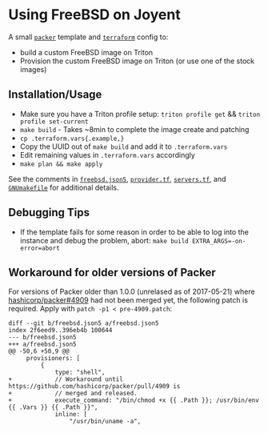 # Using FreeBSD on Joyent

A small [`packer`](https://www.packer.io/) template
and [`terraform`](https://www.terraform.io/) config to:

* build a custom FreeBSD image on Triton
* Provision the custom FreeBSD image on Triton (or use one of the stock images)

## Installation/Usage

* Make sure you have a Triton profile setup: `triton profile get` && `triton
  profile set-current`
* `make build` - Takes ~8min to complete the image create and patching
* `cp .terraform.vars{.example,}`
* Copy the UUID out of `make build` and add it to `.terraform.vars`
* Edit remaining values in `.terraform.vars` accordingly
* `make plan && make apply`

See the comments in
[`freebsd.json5`](https://github.com/sean-/joyent-freebsd/blob/master/freebsd.json5),
[`provider.tf`](https://github.com/sean-/joyent-freebsd/blob/master/provider.tf),
[`servers.tf`](https://github.com/sean-/joyent-freebsd/blob/master/servers.tf),
and
[`GNUmakefile`](https://github.com/sean-/joyent-freebsd/blob/master/GNUmakefile)
for additional details.

## Debugging Tips

* If the template fails for some reason in order to be able to log into the
  instance and debug the problem, abort: `make build EXTRA_ARGS=-on-error=abort`

## Workaround for older versions of Packer

For versions of Packer older than 1.0.0 (unrelased as of 2017-05-21)
where [hashicorp/packer#4909](https://github.com/hashicorp/packer/pull/4909) had
not been merged yet, the following patch is required.  Apply with `patch -p1 <
pre-4909.patch`:

```
diff --git b/freebsd.json5 a/freebsd.json5
index 2f6eed9..396eb4b 100644
--- b/freebsd.json5
+++ a/freebsd.json5
@@ -50,6 +50,9 @@
     provisioners: [
         {
             type: "shell",
+            // Workaround until https://github.com/hashicorp/packer/pull/4909 is
+            // merged and released.
+            execute_command: "/bin/chmod +x {{ .Path }}; /usr/bin/env {{ .Vars }} {{ .Path }}",
             inline: [
                 "/usr/bin/uname -a",
 
```
